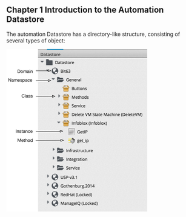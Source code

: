 ## Chapter 1 Introduction to the Automation Datastore

The automation Datastore has a directory-like structure, consisting of several types of object:

![Datastore](images/datastore.png)
